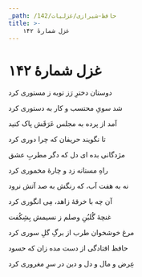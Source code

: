```yaml
---
_path: /حافظ-شیرازی/غزلیات/142
title: >-
    غزل شمارهٔ ۱۴۲
---
```

# غزل شمارهٔ ۱۴۲

<div class="b" id="bn1"><div class="m1"><p>دوستان دخترِ رَز توبه ز مستوری کرد</p></div>
<div class="m2"><p>شد سویِ محتسب و کار به دستوری کرد</p></div></div>
<div class="b" id="bn2"><div class="m1"><p>آمد از پرده به مجلس عَرَقَش پاک کنید</p></div>
<div class="m2"><p>تا نگویند حریفان که چرا دوری کرد</p></div></div>
<div class="b" id="bn3"><div class="m1"><p>مژدگانی بده ای دل که دگر مطربِ عشق</p></div>
<div class="m2"><p>راهِ مستانه زد و چارهٔ مخموری کرد</p></div></div>
<div class="b" id="bn4"><div class="m1"><p>نه به هفت آب، که رنگش به صد آتش نرود</p></div>
<div class="m2"><p>آن چه با خرقهٔ زاهد، مِی انگوری کرد</p></div></div>
<div class="b" id="bn5"><div class="m1"><p>غنچهٔ گُلبُنِ وصلم ز نسیمش بِشِکُفت</p></div>
<div class="m2"><p>مرغ خوشخوان طرب از برگِ گلِ سوری کرد</p></div></div>
<div class="b" id="bn6"><div class="m1"><p>حافظ افتادگی از دست مده زان که حسود</p></div>
<div class="m2"><p>عِرض و مال و دل و دین در سرِ مغروری کرد</p></div></div>
